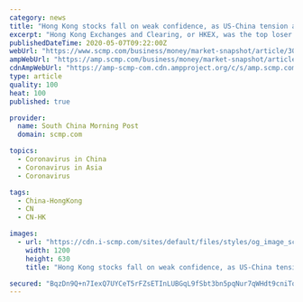 ```yaml
---
category: news
title: "Hong Kong stocks fall on weak confidence, as US-China tension and coronavirus toll weigh on sentiment"
excerpt: "Hong Kong Exchanges and Clearing, or HKEX, was the top loser among blue chips, as chief executive Charles Li Xiaojia said he will not seek reappointment next year and the stock market operator announced a 13 per cent decline in net profit in the first quarter."
publishedDateTime: 2020-05-07T09:22:00Z
webUrl: "https://www.scmp.com/business/money/market-snapshot/article/3083335/hong-kong-stocks-fall-weak-confidence-us-china"
ampWebUrl: "https://amp.scmp.com/business/money/market-snapshot/article/3083335/hong-kong-stocks-fall-weak-confidence-us-china"
cdnAmpWebUrl: "https://amp-scmp-com.cdn.ampproject.org/c/s/amp.scmp.com/business/money/market-snapshot/article/3083335/hong-kong-stocks-fall-weak-confidence-us-china"
type: article
quality: 100
heat: 100
published: true

provider:
  name: South China Morning Post
  domain: scmp.com

topics:
  - Coronavirus in China
  - Coronavirus in Asia
  - Coronavirus

tags:
  - China-HongKong
  - CN
  - CN-HK

images:
  - url: "https://cdn.i-scmp.com/sites/default/files/styles/og_image_scmp_generic/public/d8/images/methode/2020/05/07/d119dbba-9043-11ea-a674-527cfdef49ee_image_hires_175516.jpg?itok=Q0QqycXK&v=1588845324"
    width: 1200
    height: 630
    title: "Hong Kong stocks fall on weak confidence, as US-China tension and coronavirus toll weigh on sentiment"

secured: "BqzDn9Q+n7IexQ7UYCeT5rFZsETInLUBGqL9fSbt3bn5pqNur7qWHdt9cniToeeqnCQU3hWQIXSmQpwDrvzGUvzmhRM4NOWb1rLJK0YUD2KLwM6YxoxSkqiAP6yjp2aMV828t5+MEVRVV0N/nzlriT3I4zb+coUv1cHDQYOK/uw7YMAa29VGS3J/P06pk1sYJQMDixH1tXDZHZbAUfSp/WUKoBXg1bDBEYC+XFWE9bvcla2MFKWEMTP1YkQ9WI5VmdpJePqrWVEiGfZSfYXtg2Gy/q4dgsZCI8/rQ8ijoGnlhjnn5kvlHlJara9OJhni;30ItUY5fPPl5sNU29gf6MA=="
---
```


